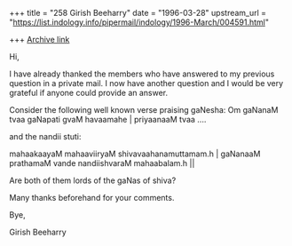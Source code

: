 +++
title = "258 Girish Beeharry"
date = "1996-03-28"
upstream_url = "https://list.indology.info/pipermail/indology/1996-March/004591.html"

+++
[Archive link](https://list.indology.info/pipermail/indology/1996-March/004591.html)

Hi,

I have already thanked the members who have answered to my previous question
in a private mail. I now have another question and I would be very grateful if
anyone could provide an answer.

Consider the following well known verse praising gaNesha:
			Om
gaNanaM tvaa gaNapati gvaM havaamahe |
priyaanaaM tvaa ....

and the nandii stuti:

mahaakaayaM mahaaviiryaM shivavaahanamuttamam.h |
gaNanaaM prathamaM vande nandiishvaraM mahaabalam.h ||

Are both of them lords of the gaNas of shiva?

Many thanks beforehand for your comments.

Bye,

Girish Beeharry




